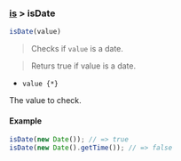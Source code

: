 ### [is](../) > isDate

```js
isDate(value)
```

> Checks if <code>value</code> is a date.

> Returs true if value is a date.

- <code>value {\*}</code>

The value to check.

#### Example
```js
isDate(new Date()); // => true
isDate(new Date().getTime()); // => false
```
